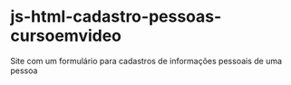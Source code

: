 # js-html-cadastro-pessoas-cursoemvideo
Site com um formulário para cadastros de informações pessoais de uma pessoa

